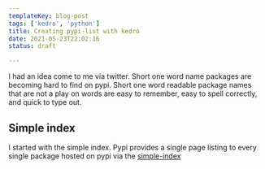 ```yaml
---
templateKey: blog-post
tags: ['kedro', 'python']
title: Creating pypi-list with kedro
date: 2021-05-23T22:02:16
status: draft

---
```



I had an idea come to me via twitter. Short one word name packages are becoming
hard to find on pypi.  Short one word readable package names that are not a
play on words are easy to remember, easy to spell correctly, and quick to type
out.

## Simple index

I started with the simple index.  Pypi provides a single page listing to every
single package hosted on pypi via the [simple-index](https://pypi.org/simple/)
